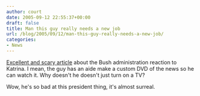 ```yaml
---
author: court
date: 2005-09-12 22:55:37+00:00
draft: false
title: Man this guy really needs a new job
url: /blog/2005/09/12/man-this-guy-really-needs-a-new-job/
categories:
- News
---
```


[Excellent and scary article](http://www.msnbc.msn.com/id/9287434/) about the Bush administration reaction to Katrina.  I mean, the guy has an aide make a custom DVD of the news so he can watch it.  Why doesn't he doesn't just turn on a TV?

Wow, he's so bad at this president thing, it's almost surreal.
